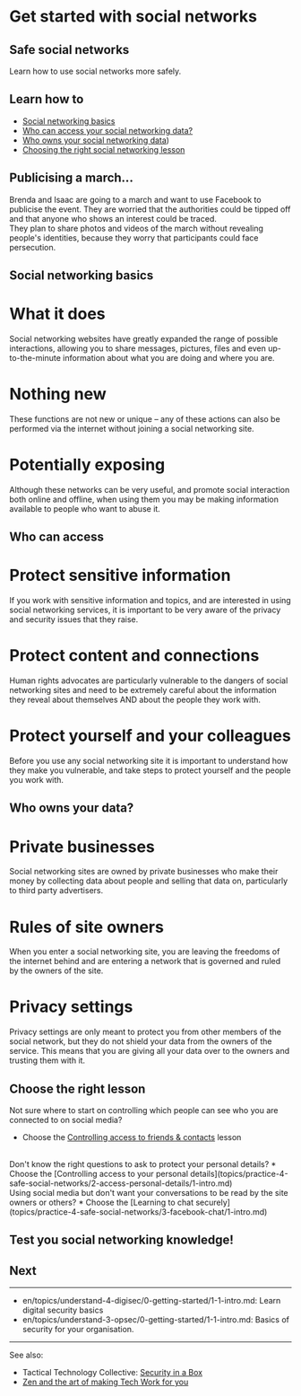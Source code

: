 # Get started with social networks
## Safe social networks

Learn how to use social networks more safely.



## Learn how to

- [Social networking basics](topics/practice-4-safe-social-networks/0-getting-started/3-1-learn.md)
- [Who can access your social networking data?](topics/practice-4-safe-social-networks/0-getting-started/3-2-learn.md)
- [Who owns your social networking data](topics/practice-4-safe-social-networks/0-getting-started/3-3-learn.md))
- [Choosing the right social networking lesson](topics/practice-4-safe-social-networks/0-getting-started/3-4-learn.md)



## Publicising a march...

Brenda and Isaac are going to a march and want to use Facebook to publicise the event. They are worried that the authorities could be tipped off and that anyone who shows an interest could be traced.
<br>
They plan to share photos and videos of the march without revealing people's identities, because they worry that participants could face persecution.



## Social networking basics

# What it does
Social networking websites have greatly expanded the range of possible interactions, allowing you to share messages, pictures, files and even up-to-the-minute information about what you are doing and where you are.
<br>
# Nothing new
These functions are not new or unique – any of these actions can also be performed via the internet without joining a social networking site.
<br>
# Potentially exposing
Although these networks can be very useful, and promote social interaction both online and offline, when using them you may be making information available to people who want to abuse it.



## Who can access

# Protect sensitive information
If you work with sensitive information and topics, and are interested in using social networking services, it is important to be very aware of the privacy and security issues that they raise.
<br>
# Protect content and connections
Human rights advocates are particularly vulnerable to the dangers of social networking sites and need to be extremely careful about the information they reveal about themselves AND about the people they work with.
<br>
# Protect yourself and your colleagues
Before you use any social networking site it is important to understand how they make you vulnerable, and take steps to protect yourself and the people you work with.



## Who owns your data?

# Private businesses
Social networking sites are owned by private businesses who make their money by collecting data about people and selling that data on, particularly to third party advertisers.
<br>
# Rules of site owners
When you enter a social networking site, you are leaving the freedoms of the internet behind and are entering a network that is governed and ruled by the owners of the site.
<br>
# Privacy settings
Privacy settings are only meant to protect you from other members of the social network, but they do not shield your data from the owners of the service. This means that you are giving all your data over to the owners and trusting them with it.



## Choose the right lesson

Not sure where to start on controlling which people can see who you are connected to on social media?
* Choose the [Controlling access to friends & contacts](topics/practice-4-safe-social-networks/1-access-friends-contacts/1-intro.md) lesson
<br>
Don't know the right questions to ask to protect your personal details?
* Choose the [Controlling access to your personal details](topics/practice-4-safe-social-networks/2-access-personal-details/1-intro.md)
<br>
Using social media but don't want your conversations to be read by the site owners or others?
* Choose the [Learning to chat securely](topics/practice-4-safe-social-networks/3-facebook-chat/1-intro.md)



## Test you social networking knowledge!




## Next

---
- en/topics/understand-4-digisec/0-getting-started/1-1-intro.md: Learn digital security basics
- en/topics/understand-3-opsec/0-getting-started/1-1-intro.md: Basics of security for your organisation.
---
See also:
- Tactical Technology Collective: [Security in a Box](https://securityinabox.org)
- [Zen and the art of making Tech Work for you](https://gendersec.tacticaltech.org/wiki/index.php/Complete_manual)



